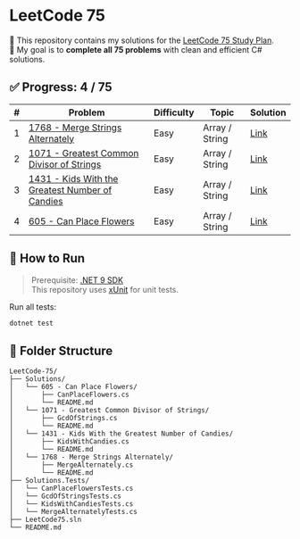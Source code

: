 # LeetCode 75

📘 This repository contains my solutions for the [LeetCode 75 Study Plan](https://leetcode.com/studyplan/leetcode-75/).  
🎯 My goal is to **complete all 75 problems** with clean and efficient C# solutions.

## ✅ Progress: 4 / 75

| # | Problem | Difficulty | Topic | Solution |
|---|---------|------------|-------|----------|
| 1 | [1768 - Merge Strings Alternately](https://leetcode.com/problems/merge-strings-alternately/) | Easy | Array / String | [Link](./Solutions/1768%20-%20Merge%20Strings%20Alternately/README.md) |
| 2 | [1071 - Greatest Common Divisor of Strings](https://leetcode.com/problems/greatest-common-divisor-of-strings/) | Easy | Array / String | [Link](./Solutions/1071%20-%20Greatest%20Common%20Divisor%20of%20Strings/README.md) |
| 3 | [1431 - Kids With the Greatest Number of Candies](https://leetcode.com/problems/kids-with-the-greatest-number-of-candies/) | Easy | Array / String | [Link](./Solutions/1431%20-%20Kids%20With%20the%20Greatest%20Number%20of%20Candies/README.md) |
| 4 | [605 - Can Place Flowers](https://leetcode.com/problems/can-place-flowers/) | Easy | Array / String | [Link](./Solutions/605%20-%20Can%20Place%20Flowers/README.md) |

## 🚀 How to Run

> Prerequisite: [.NET 9 SDK](https://dotnet.microsoft.com/en-us/download/dotnet/9.0)  
> This repository uses [xUnit](https://xunit.net/) for unit tests.

Run all tests:

```bash
dotnet test
```

## 📂 Folder Structure

```
LeetCode-75/
├── Solutions/
│   └── 605 - Can Place Flowers/
│       ├── CanPlaceFlowers.cs
│       └── README.md
│   └── 1071 - Greatest Common Divisor of Strings/
│       ├── GcdOfStrings.cs
│       └── README.md
│   └── 1431 - Kids With the Greatest Number of Candies/
│       ├── KidsWithCandies.cs
│       └── README.md
│   └── 1768 - Merge Strings Alternately/
│       ├── MergeAlternately.cs
│       └── README.md
├── Solutions.Tests/
│   └── CanPlaceFlowersTests.cs
│   └── GcdOfStringsTests.cs
│   └── KidsWithCandiesTests.cs
│   └── MergeAlternatelyTests.cs
├── LeetCode75.sln
└── README.md
```
